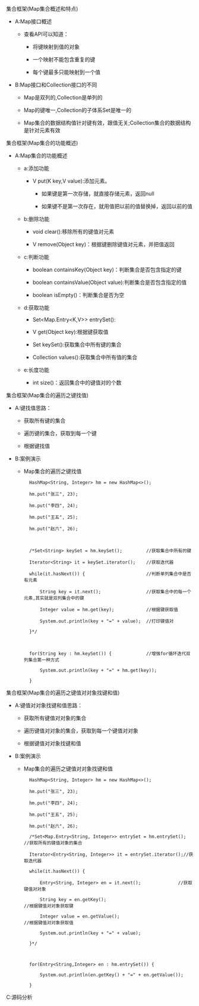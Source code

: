 集合框架(Map集合概述和特点)

* A:Map接口概述

	* 查看API可以知道：

		* 将键映射到值的对象

		* 一个映射不能包含重复的键

		* 每个键最多只能映射到一个值

* B:Map接口和Collection接口的不同

	* Map是双列的,Collection是单列的

	* Map的键唯一,Collection的子体系Set是唯一的

	* Map集合的数据结构值针对键有效，跟值无关;Collection集合的数据结构是针对元素有效

	

集合框架(Map集合的功能概述)

* A:Map集合的功能概述

	* a:添加功能

		* V put(K key,V value):添加元素。

			* 如果键是第一次存储，就直接存储元素，返回null

			* 如果键不是第一次存在，就用值把以前的值替换掉，返回以前的值

	* b:删除功能

		* void clear():移除所有的键值对元素

		* V remove(Object key)：根据键删除键值对元素，并把值返回

	* c:判断功能

		* boolean containsKey(Object key)：判断集合是否包含指定的键

		* boolean containsValue(Object value):判断集合是否包含指定的值

		* boolean isEmpty()：判断集合是否为空

	* d:获取功能

		* Set<Map.Entry<K,V>> entrySet():

		* V get(Object key):根据键获取值

		* Set<K> keySet():获取集合中所有键的集合

		* Collection<V> values():获取集合中所有值的集合

	* e:长度功能

		* int size()：返回集合中的键值对的个数





集合框架(Map集合的遍历之键找值)

* A:键找值思路：

	* 获取所有键的集合

	* 遍历键的集合，获取到每一个键

	* 根据键找值

* B:案例演示

	* Map集合的遍历之键找值



			HashMap<String, Integer> hm = new HashMap<>();

			hm.put("张三", 23);

			hm.put("李四", 24);

			hm.put("王五", 25);

			hm.put("赵六", 26);

			

			/*Set<String> keySet = hm.keySet();			//获取集合中所有的键

			Iterator<String> it = keySet.iterator();	//获取迭代器

			while(it.hasNext()) {						//判断单列集合中是否有元素

				String key = it.next();					//获取集合中的每一个元素,其实就是双列集合中的键

				Integer value = hm.get(key);			//根据键获取值

				System.out.println(key + "=" + value);	//打印键值对

			}*/

			

			for(String key : hm.keySet()) {				//增强for循环迭代双列集合第一种方式

				System.out.println(key + "=" + hm.get(key));

			}

	

集合框架(Map集合的遍历之键值对对象找键和值)

* A:键值对对象找键和值思路：

	* 获取所有键值对对象的集合

	* 遍历键值对对象的集合，获取到每一个键值对对象

	* 根据键值对对象找键和值

* B:案例演示

	* Map集合的遍历之键值对对象找键和值

	

			HashMap<String, Integer> hm = new HashMap<>();

			hm.put("张三", 23);

			hm.put("李四", 24);

			hm.put("王五", 25);

			hm.put("赵六", 26);

			/*Set<Map.Entry<String, Integer>> entrySet = hm.entrySet();	//获取所有的键值对象的集合

			Iterator<Entry<String, Integer>> it = entrySet.iterator();//获取迭代器

			while(it.hasNext()) {

				Entry<String, Integer> en = it.next();				//获取键值对对象

				String key = en.getKey();								//根据键值对对象获取键

				Integer value = en.getValue();							//根据键值对对象获取值

				System.out.println(key + "=" + value);

			}*/

			

			for(Entry<String,Integer> en : hm.entrySet()) {

				System.out.println(en.getKey() + "=" + en.getValue());

			}

		

C:源码分析

